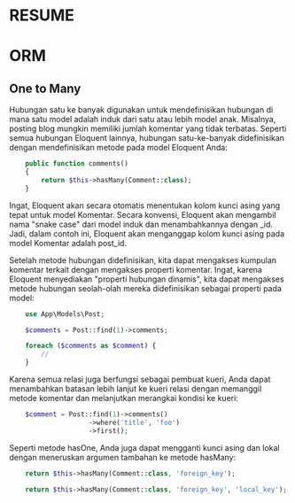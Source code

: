 # RESUME

# ORM

## One to Many

Hubungan satu ke banyak digunakan untuk mendefinisikan hubungan di mana satu model adalah induk dari satu atau lebih model anak. Misalnya, posting blog mungkin memiliki jumlah komentar yang tidak terbatas. Seperti semua hubungan Eloquent lainnya, hubungan satu-ke-banyak didefinisikan dengan mendefinisikan metode pada model Eloquent Anda:

```php
    public function comments()
    {
        return $this->hasMany(Comment::class);
    }
```

Ingat, Eloquent akan secara otomatis menentukan kolom kunci asing yang tepat untuk model Komentar. Secara konvensi, Eloquent akan mengambil nama "snake case" dari model induk dan menambahkannya dengan \_id. Jadi, dalam contoh ini, Eloquent akan menganggap kolom kunci asing pada model Komentar adalah post_id.

Setelah metode hubungan didefinisikan, kita dapat mengakses kumpulan komentar terkait dengan mengakses properti komentar. Ingat, karena Eloquent menyediakan "properti hubungan dinamis", kita dapat mengakses metode hubungan seolah-olah mereka didefinisikan sebagai properti pada model:

```php
    use App\Models\Post;

    $comments = Post::find(1)->comments;

    foreach ($comments as $comment) {
        //
    }
```

Karena semua relasi juga berfungsi sebagai pembuat kueri, Anda dapat menambahkan batasan lebih lanjut ke kueri relasi dengan memanggil metode komentar dan melanjutkan merangkai kondisi ke kueri:

```php
    $comment = Post::find(1)->comments()
                    ->where('title', 'foo')
                    ->first();
```

Seperti metode hasOne, Anda juga dapat mengganti kunci asing dan lokal dengan meneruskan argumen tambahan ke metode hasMany:

```php
    return $this->hasMany(Comment::class, 'foreign_key');

    return $this->hasMany(Comment::class, 'foreign_key', 'local_key');
```
